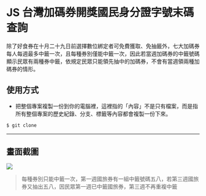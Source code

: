 # JS 台灣加碼券開獎國民身分證字號末碼查詢

除了好食券在十月二十九日前選擇數位綁定者可免費獲取、免抽籤外，七大加碼券每人每週最多中籤一次，且每種券別僅能中籤一次，因此若當週加碼券的中籤號碼顯示民眾有兩種券中籤，依規定民眾只能領先抽中的加碼券，不會有當週領兩種加碼券的情形。

## 使用方式
- 把整個專案複製一份到你的電腦裡，這裡指的「內容」不是只有檔案，而是指所有整個專案的歷史紀錄、分支、標籤等內容都會複製一份下來。
```sh
$ git clone
```

----

## 畫面截圖
![](https://i.imgur.com/WZ6KWI4.gif)
> 每種券別只能中籤一次，第一週國旅券有一組中籤號碼五八，若第三週國旅券又抽出五八，因民眾第一週已中籤國旅券，第三週不再重複中籤
